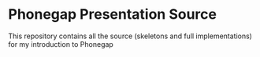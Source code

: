 <h1>Phonegap Presentation Source</h1>

<p>This repository contains all the source (skeletons and full implementations) for my introduction to Phonegap</p>